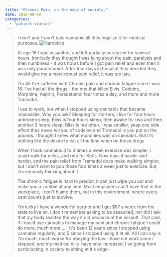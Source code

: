 ```yaml
---
title: "Chronic Pain, on the edge of society."
date: 2016-08-09
categories: 
  - "patient-stories"
---
```


> I don't and I won't take cannabis till they legalize it for medical purposes. ![Narcotics](http://mcawarenessnz.org/wp-content/uploads/2016/08/narcotics.jpg)
> 
> At age 16 I was assaulted, and left partially paralyzed for several hours. Ironically they thought I was lying about the pain, paralysis and then numbness - it was hours before I got pain relief and even then it was only paracetamol. After four days in hospital they decided they would give me a more robust pain relief, it was too late.
> 
> I'm 45 I've suffered with Chronic pain and chronic fatigue since I was 16. I've had all the drugs - the one that killed Elvis, Codeine, Morphine, Aspirin, Paracetamol four times a day, and more and more Tramadol.
> 
> I use to work, but when I stopped using cannabis that became impossible. Why you ask? Sleeping for starters, I live for four hours unbroken sleep, Bliss is four hours sleep, then awake for two and then another 2 hours sleep. Bliss is not often. I was smaller, yeap one side effect they never tell you of codeine and Tramadol is you put on the pounds. I thought I knew what munchies was on cannabis. But it's nothing like the desire to eat all the time when on those drugs.
> 
> When I took cannabis 3 to 4 times a week exercise was simpler. I could walk for miles, and ride for Km's. Now days it harder and harder, and the pain relief from Tramadol does make walking simpler, but I don't want to pop those four times a week just to exercise. But, I'm seriously thinking about it.
> 
> The chronic fatigue is hard to predict, it can just wipe you out and make you a zombie at any time. Most employers can't have that in the workplace, I don't blame them, not in this environment, where every cent counts just to survive.
> 
> I'm lucky I have a wonderful partner and I get $57 a week from the state to live on. I don't remember asking to be assaulted, nor did I ask that my body reacted the way it did because of the assault. That said, if I could use cannabis to manage my pain and chronic fatigue I could do more, much more.....  It's been 12 years since I stopped using cannabis regularly, and 5 since I stopped using it at all. All I can say is I'm much, much worse for obeying the law. I have not work since I stopped, and my medical bills  have only increased. I've going from participating in society to sitting at it's edge.
